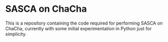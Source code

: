 # SASCA on ChaCha

This is a repository containing the code required for performing SASCA on ChaCha, currently with some initial experimentation in Python just for simplicity.